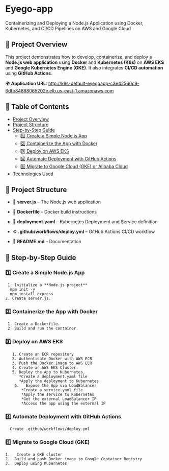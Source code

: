 # Eyego-app
Containerizing and Deploying a Node.js Application using Docker, Kubernetes, and CI/CD Pipelines on AWS and Google Cloud
## 📌 Project Overview
This project demonstrates how to develop, containerize, and deploy a **Node.js web application** using **Docker** and **Kubernetes (K8s)** on **AWS EKS** and **Google Kubernetes Engine (GKE)**. It also integrates **CI/CD automation** using **GitHub Actions**.

🌍 **Application URL**: http://k8s-default-eyegoapp-c3e42566c9-6dfb84888065202e.elb.us-east-1.amazonaws.com
## 📂 Table of Contents
- [Project Overview](#project-overview)
- [Project Structure](#project-structure)
- [Step-by-Step Guide](#step-by-step-guide)
  - [1️⃣ Create a Simple Node.js App](#1️⃣-create-a-simple-nodejs-app)
  - [2️⃣ Containerize the App with Docker](#2️⃣-containerize-the-app-with-docker)
  - [3️⃣ Deploy on AWS EKS](#3️⃣-deploy-on-aws-eks)
  - [4️⃣ Automate Deployment with GitHub Actions](#4️⃣-automate-deployment-with-github-actions)
  - [5️⃣ Migrate to Google Cloud (GKE) or Alibaba Cloud](#5️⃣-migrate-to-google-cloud-gke-or-alibaba-cloud)
- [Technologies Used](#technologies-used)


## 📂 Project Structure
- 📜 **server.js** – The Node.js web application  
- 🐳 **Dockerfile** – Docker build instructions  
- 📄 **deployment.yaml** – Kubernetes Deployment and Service definition
- ⚙️ **.github/workflows/deploy.yml** – GitHub Actions CI/CD workflow
  
- 📘 **README.md** – Documentation
## 🚀 Step-by-Step Guide

### 1️⃣ Create a Simple Node.js App 
     1. Initialize a **Node.js project**
      npm init -y  
      npm install express 
    2. Create server.js.
### 2️⃣ Containerize the App with Docker
     1. Create a Dockerfile.
     2. Build and run the container.
###   3️⃣ Deploy on AWS EKS
       1. Create an ECR repository
       2. Authenticate Docker with AWS ECR
       3. Push the Docker Image to AWS ECR
       4. Create an AWS EKS Cluster.
       5. Deploy the App to Kubernetes.
          *Create a deployment.yaml file
          *Apply the deployment to Kubernetes
        6.   Expose the App via LoadBalancer
           *Create a service.yaml file
           *Apply the service to Kubernetes
           *Get the external LoadBalancer IP
           *Access the app using the external IP
###  4️⃣ Automate Deployment with GitHub Actions
      Create .github/workflows/deploy.yml

###   5️⃣ Migrate to Google Cloud (GKE)
    1.   Create a GKE cluster
    2.  Build and push Docker image to Google Container Registry
    3.  Deploy using Kubernetes
     

